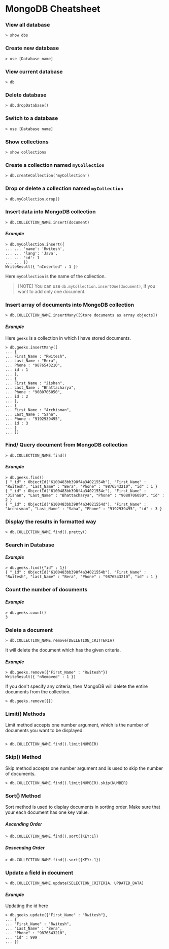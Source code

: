 # MongoDB Cheatsheet
### View all database
```
> show dbs
```

### Create new database
```
> use [Database name]
```

### View current database
```
> db
```

### Delete database
```
> db.dropDatabase()
```

### Switch to a database
```
> use [Database name]
```

### Show collections
```
> show collections

```
### Create a collection named `myCollection`
```
> db.createCollection('myCollection')
```

### Drop or delete a collection named `myCollection`
```
> db.myCollection.drop()
```

### Insert data into MongoDB collection
```
> db.COLLECTION_NAME.insert(document)
```
#### *Example*
```
> db.myCollection.insert({
... ... 'name': 'Rwitesh',
... ... 'lang': 'Java',
... ... 'id': 1
... ... })
WriteResult({ "nInserted" : 1 })
```
Here `myCollection` is the name of the collection.

> [NOTE]
> You can use `db.myCollection.insertOne(document)`, if you want to add only one document.

### Insert array of documents into MongoDB collection
```
> db.COLLECTION_NAME.insertMany([Store documents as array objects])
```
#### *Example*
Here `geeks` is a collection in which I have stored documents.
```
> db.geeks.insertMany([
... {
... First_Name : "Rwitesh",
... Last_Name : "Bera",
... Phone : "9876543210",
... id : 1
... },
... {
... First_Name : "Jishan",
... Last_Name : "Bhattacharya",
... Phone : "9080706050",
... id : 2
... },
... {
... First_Name : "Archisman",
... Last_Name : "Saha",
... Phone : "9192939495",
... id : 3
... }
... ])
```

### Find/ Query document from MongoDB collection
```
> db.COLLECTION_NAME.find()
```
#### *Example*
```
> db.geeks.find()
{ "_id" : ObjectId("6100483bb398f4a34021554b"), "First_Name" : "Rwitesh", "Last_Name" : "Bera", "Phone" : "9876543210", "id" : 1 }
{ "_id" : ObjectId("6100483bb398f4a34021554c"), "First_Name" : "Jishan", "Last_Name" : "Bhattacharya", "Phone" : "9080706050", "id" : 2 }
{ "_id" : ObjectId("6100483bb398f4a34021554d"), "First_Name" : "Archisman", "Last_Name" : "Saha", "Phone" : "9192939495", "id" : 3 }
```

### Display the results in formatted way
```
> db.COLLECTION_NAME.find().pretty()
```

### Search in Database
#### *Example*
```
> db.geeks.find({"id" : 1})
{ "_id" : ObjectId("6100483bb398f4a34021554b"), "First_Name" : "Rwitesh", "Last_Name" : "Bera", "Phone" : "9876543210", "id" : 1 }
```

### Count the number of documents
#### *Example*
```
> db.geeks.count()
3
```

### Delete a document
```
> db.COLLECTION_NAME.remove(DELLETION_CRITTERIA)
```
It will delete the document which has the given criteria.
#### *Example*
```
> db.geeks.remove({"First_Name" : "Rwitesh"})
WriteResult({ "nRemoved" : 1 })
```
If you don't specify any criteria, then MongoDB will delete the entire documents from the collection.
```
> db.geeks.remove({})
```

### Limit() Methods
Limit method accepts one number argument, which is the number of documents you want to be displayed.
```

> db.COLLECTION_NAME.find().limit(NUMBER)
```

### Skip() Method
Skip method accepts one number argument and is used to skip the number of documents.
```
> db.COLLECTION_NAME.find().limit(NUMBER).skip(NUMBER)
```

### Sort() Method
Sort method is used to display documents in sorting order. Make sure that your each document has one key value.

##### Ascending Order
```
> db.COLLECTION_NAME.find().sort({KEY:1})
```

##### Descending Order
```
> db.COLLECTION_NAME.find().sort({KEY:-1})
```

### Update a field in document
```
> db.COLLECTION_NAME.update(SELECTION_CRITERIA, UPDATED_DATA)
```
#### *Example*
Updating the id here
```
> db.geeks.update({"First_Name" : "Rwitesh"}, 
... { 
... "First_Name" : "Rwitesh",
... "Last_Name" : "Bera",
... "Phone" : "9876543210",
... "id" : 999 
... })
```